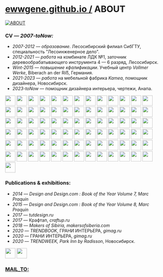 ﻿
# [ewwgene.github.io /](https://ewwgene.github.io/) ABOUT
    
[![ABOUT](https://ewwgene.github.io/ABOUT/None)](https://ewwgene.github.io/ABOUT/Carousel)
    
### CV — _2007-toNow:_

 - _2007-2012 — образование_. Лесосибирский филиал СибГТУ, специальность "Лесоинженерное дело".
 - _2012-2021 — работа_ на комбинате ЛДК №1, заточник деревообрабатывающего инструмента 4 — 6 разряд, Лесосибирск.
 - _Wint-2015 — повышение кфалификации_. Учебный центр _Vollmer Werke_, Biberach an der Ri&#7838;, Германия.
 - _2021-2023 — работа_ на мебельной фабрика _Kamea_, помощник дизайнера, Новосибирск.
 - _2023-toNow_ — помощник дизайнера интерьера, чертежи, Анапа.

<a id="111" href="https://ewwgene.github.io/ABOUT/Carousel/#111"><img src="https://ewwgene.github.io/ABOUT/111.jpg" height="33"></a> <a id="113" href="https://ewwgene.github.io/ABOUT/Carousel/#113"><img src="https://ewwgene.github.io/ABOUT/113.jpg" height="33"></a> <a id="115" href="https://ewwgene.github.io/ABOUT/Carousel/#115"><img src="https://ewwgene.github.io/ABOUT/115.jpg" height="33"></a> <a id="117" href="https://ewwgene.github.io/ABOUT/Carousel/#117"><img src="https://ewwgene.github.io/ABOUT/117.jpg" height="33"></a> <a id="121" href="https://ewwgene.github.io/ABOUT/Carousel/#121"><img src="https://ewwgene.github.io/ABOUT/121.jpg" height="33"></a> <a id="123" href="https://ewwgene.github.io/ABOUT/Carousel/#123"><img src="https://ewwgene.github.io/ABOUT/123.jpg" height="33"></a> <a id="125" href="https://ewwgene.github.io/ABOUT/Carousel/#125"><img src="https://ewwgene.github.io/ABOUT/125.jpg" height="33"></a> <a id="127" href="https://ewwgene.github.io/ABOUT/Carousel/#127"><img src="https://ewwgene.github.io/ABOUT/127.jpg" height="33"></a> <a id="129" href="https://ewwgene.github.io/ABOUT/Carousel/#129"><img src="https://ewwgene.github.io/ABOUT/129.jpg" height="33"></a> <a id="131" href="https://ewwgene.github.io/ABOUT/Carousel/#131"><img src="https://ewwgene.github.io/ABOUT/131.jpg" height="33"></a> <a id="133" href="https://ewwgene.github.io/ABOUT/Carousel/#133"><img src="https://ewwgene.github.io/ABOUT/133.jpg" height="33"></a> <a id="135" href="https://ewwgene.github.io/ABOUT/Carousel/#135"><img src="https://ewwgene.github.io/ABOUT/135.jpg" height="33"></a> <a id="137" href="https://ewwgene.github.io/ABOUT/Carousel/#137"><img src="https://ewwgene.github.io/ABOUT/137.jpg" height="33"></a> <a id="139" href="https://ewwgene.github.io/ABOUT/Carousel/#139"><img src="https://ewwgene.github.io/ABOUT/139.jpg" height="33"></a> <a id="141" href="https://ewwgene.github.io/ABOUT/Carousel/#141"><img src="https://ewwgene.github.io/ABOUT/141.jpg" height="33"></a> <a id="142" href="https://ewwgene.github.io/ABOUT/Carousel/#142"><img src="https://ewwgene.github.io/ABOUT/142.jpg" height="33"></a> <a id="143" href="https://ewwgene.github.io/ABOUT/Carousel/#143"><img src="https://ewwgene.github.io/ABOUT/143.jpg" height="33"></a> <a id="145" href="https://ewwgene.github.io/ABOUT/Carousel/#145"><img src="https://ewwgene.github.io/ABOUT/145.jpg" height="33"></a> <a id="147" href="https://ewwgene.github.io/ABOUT/Carousel/#147"><img src="https://ewwgene.github.io/ABOUT/147.jpg" height="33"></a> <a id="148" href="https://ewwgene.github.io/ABOUT/Carousel/#148"><img src="https://ewwgene.github.io/ABOUT/148.jpg" height="33"></a> <a id="149" href="https://ewwgene.github.io/ABOUT/Carousel/#149"><img src="https://ewwgene.github.io/ABOUT/149.jpg" height="33"></a> <a id="151" href="https://ewwgene.github.io/ABOUT/Carousel/#151"><img src="https://ewwgene.github.io/ABOUT/151.jpg" height="33"></a> <a id="153" href="https://ewwgene.github.io/ABOUT/Carousel/#153"><img src="https://ewwgene.github.io/ABOUT/153.jpg" height="33"></a> <a id="155" href="https://ewwgene.github.io/ABOUT/Carousel/#155"><img src="https://ewwgene.github.io/ABOUT/155.jpg" height="33"></a> <a id="156" href="https://ewwgene.github.io/ABOUT/Carousel/#156"><img src="https://ewwgene.github.io/ABOUT/156.jpg" height="33"></a> <a id="161" href="https://ewwgene.github.io/ABOUT/Carousel/#161"><img src="https://ewwgene.github.io/ABOUT/161.jpg" height="33"></a> <a id="162" href="https://ewwgene.github.io/ABOUT/Carousel/#162"><img src="https://ewwgene.github.io/ABOUT/162.jpg" height="33"></a> <a id="163" href="https://ewwgene.github.io/ABOUT/Carousel/#163"><img src="https://ewwgene.github.io/ABOUT/163.jpg" height="33"></a> <a id="165" href="https://ewwgene.github.io/ABOUT/Carousel/#165"><img src="https://ewwgene.github.io/ABOUT/165.jpg" height="33"></a> <a id="166" href="https://ewwgene.github.io/ABOUT/Carousel/#166"><img src="https://ewwgene.github.io/ABOUT/166.jpg" height="33"></a> <a id="171" href="https://ewwgene.github.io/ABOUT/Carousel/#171"><img src="https://ewwgene.github.io/ABOUT/171.jpg" height="33"></a> <a id="172" href="https://ewwgene.github.io/ABOUT/Carousel/#172"><img src="https://ewwgene.github.io/ABOUT/172.jpg" height="33"></a> <a id="173" href="https://ewwgene.github.io/ABOUT/Carousel/#173"><img src="https://ewwgene.github.io/ABOUT/173.jpg" height="33"></a> <a id="174" href="https://ewwgene.github.io/ABOUT/Carousel/#174"><img src="https://ewwgene.github.io/ABOUT/174.jpg" height="33"></a> <a id="175" href="https://ewwgene.github.io/ABOUT/Carousel/#175"><img src="https://ewwgene.github.io/ABOUT/175.jpg" height="33"></a> <a id="176" href="https://ewwgene.github.io/ABOUT/Carousel/#176"><img src="https://ewwgene.github.io/ABOUT/176.jpg" height="33"></a> <a id="177" href="https://ewwgene.github.io/ABOUT/Carousel/#177"><img src="https://ewwgene.github.io/ABOUT/177.jpg" height="33"></a> <a id="178" href="https://ewwgene.github.io/ABOUT/Carousel/#178"><img src="https://ewwgene.github.io/ABOUT/178.jpg" height="33"></a> <a id="179" href="https://ewwgene.github.io/ABOUT/Carousel/#179"><img src="https://ewwgene.github.io/ABOUT/179.jpg" height="33"></a> <a id="180" href="https://ewwgene.github.io/ABOUT/Carousel/#180"><img src="https://ewwgene.github.io/ABOUT/180.jpg" height="33"></a> <a id="181" href="https://ewwgene.github.io/ABOUT/Carousel/#181"><img src="https://ewwgene.github.io/ABOUT/181.jpg" height="33"></a> <a id="182" href="https://ewwgene.github.io/ABOUT/Carousel/#182"><img src="https://ewwgene.github.io/ABOUT/182.jpg" height="33"></a> <a id="1821" href="https://ewwgene.github.io/ABOUT/Carousel/#1821"><img src="https://ewwgene.github.io/ABOUT/1821.jpg" height="33"></a> <a id="183" href="https://ewwgene.github.io/ABOUT/Carousel/#183"><img src="https://ewwgene.github.io/ABOUT/183.jpg" height="33"></a> <a id="184" href="https://ewwgene.github.io/ABOUT/Carousel/#184"><img src="https://ewwgene.github.io/ABOUT/184.jpg" height="33"></a> <a id="185" href="https://ewwgene.github.io/ABOUT/Carousel/#185"><img src="https://ewwgene.github.io/ABOUT/185.jpg" height="33"></a> <a id="191" href="https://ewwgene.github.io/ABOUT/Carousel/#191"><img src="https://ewwgene.github.io/ABOUT/191.jpg" height="33"></a> <a id="192" href="https://ewwgene.github.io/ABOUT/Carousel/#192"><img src="https://ewwgene.github.io/ABOUT/192.jpg" height="33"></a> <a id="193" href="https://ewwgene.github.io/ABOUT/Carousel/#193"><img src="https://ewwgene.github.io/ABOUT/193.jpg" height="33"></a> <a id="194" href="https://ewwgene.github.io/ABOUT/Carousel/#194"><img src="https://ewwgene.github.io/ABOUT/194.jpg" height="33"></a> <a id="195" href="https://ewwgene.github.io/ABOUT/Carousel/#195"><img src="https://ewwgene.github.io/ABOUT/195.jpg" height="33"></a> <a id="197" href="https://ewwgene.github.io/ABOUT/Carousel/#197"><img src="https://ewwgene.github.io/ABOUT/197.jpg" height="33"></a> <a id="201" href="https://ewwgene.github.io/ABOUT/Carousel/#201"><img src="https://ewwgene.github.io/ABOUT/201.jpg" height="33"></a> <a id="203" href="https://ewwgene.github.io/ABOUT/Carousel/#203"><img src="https://ewwgene.github.io/ABOUT/203.jpg" height="33"></a> <a id="204" href="https://ewwgene.github.io/ABOUT/Carousel/#204"><img src="https://ewwgene.github.io/ABOUT/204.jpg" height="33"></a> <a id="206" href="https://ewwgene.github.io/ABOUT/Carousel/#206"><img src="https://ewwgene.github.io/ABOUT/206.jpg" height="33"></a> <a id="207" href="https://ewwgene.github.io/ABOUT/Carousel/#207"><img src="https://ewwgene.github.io/ABOUT/207.jpg" height="33"></a> <a id="208" href="https://ewwgene.github.io/ABOUT/Carousel/#208"><img src="https://ewwgene.github.io/ABOUT/208.jpg" height="33"></a> <a id="209" href="https://ewwgene.github.io/ABOUT/Carousel/#209"><img src="https://ewwgene.github.io/ABOUT/209.jpg" height="33"></a> <a id="210" href="https://ewwgene.github.io/ABOUT/Carousel/#210"><img src="https://ewwgene.github.io/ABOUT/210.jpg" height="33"></a> <a id="211" href="https://ewwgene.github.io/ABOUT/Carousel/#211"><img src="https://ewwgene.github.io/ABOUT/211.jpg" height="33"></a> <a id="213" href="https://ewwgene.github.io/ABOUT/Carousel/#213"><img src="https://ewwgene.github.io/ABOUT/213.jpg" height="33"></a> <a id="215" href="https://ewwgene.github.io/ABOUT/Carousel/#215"><img src="https://ewwgene.github.io/ABOUT/215.jpg" height="33"></a> <a id="217" href="https://ewwgene.github.io/ABOUT/Carousel/#217"><img src="https://ewwgene.github.io/ABOUT/217.jpg" height="33"></a> <a id="219" href="https://ewwgene.github.io/ABOUT/Carousel/#219"><img src="https://ewwgene.github.io/ABOUT/219.jpg" height="33"></a> <a id="221" href="https://ewwgene.github.io/ABOUT/Carousel/#221"><img src="https://ewwgene.github.io/ABOUT/221.jpg" height="33"></a> <a id="222" href="https://ewwgene.github.io/ABOUT/Carousel/#222"><img src="https://ewwgene.github.io/ABOUT/222.jpg" height="33"></a> <a id="223" href="https://ewwgene.github.io/ABOUT/Carousel/#223"><img src="https://ewwgene.github.io/ABOUT/223.jpg" height="33"></a> <a id="225" href="https://ewwgene.github.io/ABOUT/Carousel/#225"><img src="https://ewwgene.github.io/ABOUT/225.jpg" height="33"></a> <a id="231" href="https://ewwgene.github.io/ABOUT/Carousel/#231"><img src="https://ewwgene.github.io/ABOUT/231.jpg" height="33"></a> <a id="233" href="https://ewwgene.github.io/ABOUT/Carousel/#233"><img src="https://ewwgene.github.io/ABOUT/233.jpg" height="33"></a> <a id="235" href="https://ewwgene.github.io/ABOUT/Carousel/#235"><img src="https://ewwgene.github.io/ABOUT/235.jpg" height="33"></a> <a id="236" href="https://ewwgene.github.io/ABOUT/Carousel/#236"><img src="https://ewwgene.github.io/ABOUT/236.jpg" height="33"></a> <a id="237" href="https://ewwgene.github.io/ABOUT/Carousel/#237"><img src="https://ewwgene.github.io/ABOUT/237.jpg" height="33"></a> <a id="240" href="https://ewwgene.github.io/ABOUT/Carousel/#240"><img src="https://ewwgene.github.io/ABOUT/240.jpg" height="33"></a> <a id="241" href="https://ewwgene.github.io/ABOUT/Carousel/#241"><img src="https://ewwgene.github.io/ABOUT/241.jpg" height="33"></a> <a id="242" href="https://ewwgene.github.io/ABOUT/Carousel/#242"><img src="https://ewwgene.github.io/ABOUT/242.jpg" height="33"></a> <a id="244" href="https://ewwgene.github.io/ABOUT/Carousel/#244"><img src="https://ewwgene.github.io/ABOUT/244.jpg" height="33"></a> <a id="246" href="https://ewwgene.github.io/ABOUT/Carousel/#246"><img src="https://ewwgene.github.io/ABOUT/246.jpg" height="33"></a> 

### Publications & exhibitions:

 - _2014_ — _Design and Design.com : Book of the Year Volume 7, Marc Praquin_
 - _2015_ — _Design and Design.com : Book of the Year Volume 8, Marc Praquin_
 - _2017_ — _tutdesign.ru_
 - _2017_ — Крафтап, _craftup.ru_
 - _2018_ — _Makers of Sibiria, makersofsiberia.com_
 - _2020_ — _TRENDBOOK_, ГРАНИ ИНТЕРЬЕРА, _gimag.ru_
 - _2020_ — ГРАНИ ИНТЕРЬЕРА, _gimag.ru_
 - _2020_ — _TRENDWEEK, Park Inn by Radisson_, Новосибирск.

<a id="300" href="https://ewwgene.github.io/ABOUT/Carousel/#300"><img src="https://ewwgene.github.io/ABOUT/300.jpg" height="33"></a> <a id="301" href="https://ewwgene.github.io/ABOUT/Carousel/#301"><img src="https://ewwgene.github.io/ABOUT/301.jpg" height="33"></a> 

### [MAIL_TO:](mailto:r0cam@me.com)

    